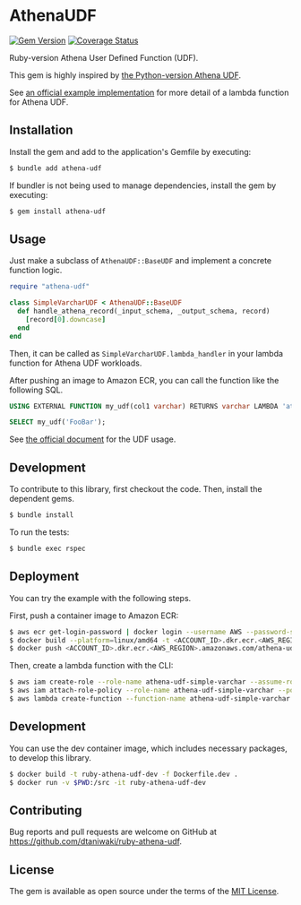 # AthenaUDF

[![Gem Version][gem-image]][gem-link]
[![Coverage Status][cov-image]][cov-link]

Ruby-version Athena User Defined Function (UDF).

This gem is highly inspired by [the Python-version Athena UDF](https://github.com/dmarkey/python-athena-udf).

See [an official example implementation](https://github.com/awslabs/aws-athena-query-federation/blob/fc2e4e9cdcb71ec7f7c7d44cbda7f56c5835811e/athena-federation-sdk/src/main/java/com/amazonaws/athena/connector/lambda/handlers/UserDefinedFunctionHandler.java) for more detail of a lambda function for Athena UDF.

## Installation

Install the gem and add to the application's Gemfile by executing:

```sh
$ bundle add athena-udf
```

If bundler is not being used to manage dependencies, install the gem by executing:

```sh
$ gem install athena-udf
```

## Usage

Just make a subclass of `AthenaUDF::BaseUDF` and implement a concrete function logic.

```rb
require "athena-udf"

class SimpleVarcharUDF < AthenaUDF::BaseUDF
  def handle_athena_record(_input_schema, _output_schema, record)
    [record[0].downcase]
  end
end
```

Then, it can be called as `SimpleVarcharUDF.lambda_handler` in your lambda function for Athena UDF workloads.

After pushing an image to Amazon ECR, you can call the function like the following SQL.

```sql
USING EXTERNAL FUNCTION my_udf(col1 varchar) RETURNS varchar LAMBDA 'athena-udf-simple-varchar'

SELECT my_udf('FooBar');
```

See [the official document](https://docs.aws.amazon.com/athena/latest/ug/querying-udf.html) for the UDF usage.

## Development

To contribute to this library, first checkout the code. Then, install the dependent gems.

```sh
$ bundle install
```

To run the tests:

```sh
$ bundle exec rspec
```

## Deployment

You can try the example with the following steps.

First, push a container image to Amazon ECR:

```sh
$ aws ecr get-login-password | docker login --username AWS --password-stdin https://<ACCOUNT_ID>.dkr.ecr.<AWS_REGION>.amazonaws.com
$ docker build --platform=linux/amd64 -t <ACCOUNT_ID>.dkr.ecr.<AWS_REGION>.amazonaws.com/athena-udf-test -f Dockerfile.example .
$ docker push <ACCOUNT_ID>.dkr.ecr.<AWS_REGION>.amazonaws.com/athena-udf-test
```

Then, create a lambda function with the CLI:

```sh
$ aws iam create-role --role-name athena-udf-simple-varchar --assume-role-policy-document '{"Version": "2012-10-17","Statement": [{ "Effect": "Allow", "Principal": {"Service": "lambda.amazonaws.com"}, "Action": "sts:AssumeRole"}]}'
$ aws iam attach-role-policy --role-name athena-udf-simple-varchar --policy-arn arn:aws:iam::aws:policy/service-role/AWSLambdaBasicExecutionRole
$ aws lambda create-function --function-name athena-udf-simple-varchar --package-type Image --role arn:aws:iam::<ACCOUNT_ID>:role/athena-udf-simple-varchar --code ImageUri=<ACCOUNT_ID>.dkr.ecr.<AWS_REGION>.amazonaws.com/athena-udf-test:latest --publish
```

## Development

You can use the dev container image, which includes necessary packages, to develop this library.

```sh
$ docker build -t ruby-athena-udf-dev -f Dockerfile.dev .
$ docker run -v $PWD:/src -it ruby-athena-udf-dev
```

## Contributing

Bug reports and pull requests are welcome on GitHub at https://github.com/dtaniwaki/ruby-athena-udf.

## License

The gem is available as open source under the terms of the [MIT License](https://opensource.org/licenses/MIT).

[gem-image]:   https://badge.fury.io/rb/athena-udf.svg
[gem-link]:    http://badge.fury.io/rb/athena-udf
[cov-image]:   https://coveralls.io/repos/dtaniwaki/ruby-athena-udf/badge.png
[cov-link]:    https://coveralls.io/r/dtaniwaki/ruby-athena-udf
